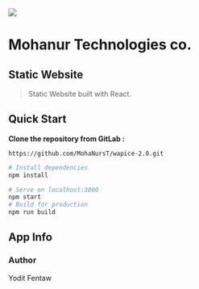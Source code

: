 <img src="https://media-exp1.licdn.com/dms/image/D4D0BAQE1eKBF09wr2A/company-logo_200_200/0/1663327256222?e=1677110400&v=beta&t=A82xLPoWBuo-0WimVUWCKw95G7I4q7c4YiOamSWkiuo">

# Mohanur Technologies co.


## Static Website

> Static Website built with React.

## Quick Start

**Clone the repository from GitLab :**

`https://github.com/MohaNursT/wapice-2.0.git`

```bash
# Install dependencies
npm install

# Serve on localhost:3000
npm start
# Build for production
npm run build
```

## App Info

### Author

Yodit Fentaw

